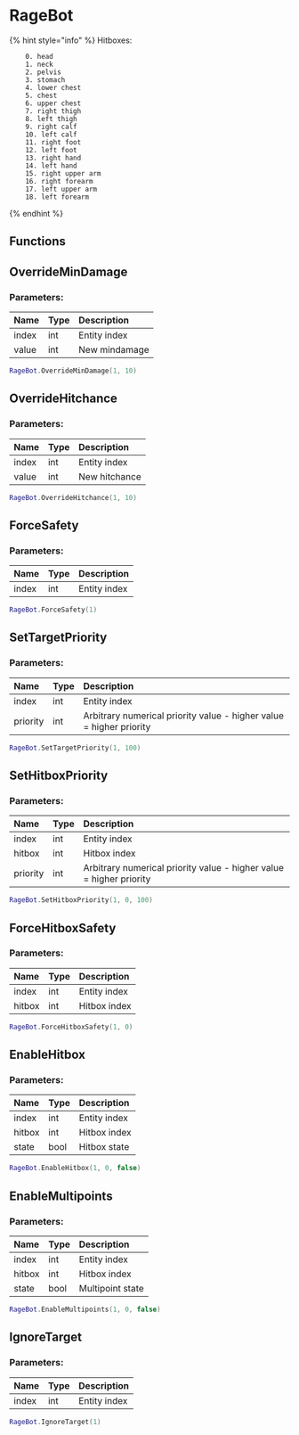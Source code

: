 # RageBot

{% hint style="info" %}
Hitboxes:

```text
    0. head
    1. neck
    2. pelvis
    3. stomach
    4. lower chest
    5. chest
    6. upper chest
    7. right thigh
    8. left thigh
    9. right calf
    10. left calf
    11. right foot
    12. left foot
    13. right hand
    14. left hand
    15. right upper arm
    16. right forearm
    17. left upper arm
    18. left forearm
```

{% endhint %}

## Functions

## OverrideMinDamage

### Parameters:

| Name | Type | Description |
| :--- | :--- | :--- |
| index | int | Entity index |
| value | int | New mindamage |

```lua
RageBot.OverrideMinDamage(1, 10)
```

## OverrideHitchance

### Parameters:

| Name | Type | Description |
| :--- | :--- | :--- |
| index | int | Entity index |
| value | int | New hitchance |

```lua
RageBot.OverrideHitchance(1, 10)
```

## ForceSafety

### Parameters:

| Name | Type | Description |
| :--- | :--- | :--- |
| index | int | Entity index |

```lua
RageBot.ForceSafety(1)
```

## SetTargetPriority

### Parameters:

| Name | Type | Description |
| :--- | :--- | :--- |
| index | int | Entity index |
| priority | int | Arbitrary numerical priority value - higher value = higher priority |

```lua
RageBot.SetTargetPriority(1, 100)
```

## SetHitboxPriority

### Parameters:

| Name | Type | Description |
| :--- | :--- | :--- |
| index | int | Entity index |
| hitbox | int | Hitbox index |
| priority | int | Arbitrary numerical priority value - higher value = higher priority |

```lua
RageBot.SetHitboxPriority(1, 0, 100)
```

## ForceHitboxSafety

### Parameters:

| Name | Type | Description |
| :--- | :--- | :--- |
| index | int | Entity index |
| hitbox | int | Hitbox index |

```lua
RageBot.ForceHitboxSafety(1, 0)
```

## EnableHitbox

### Parameters:

| Name | Type | Description |
| :--- | :--- | :--- |
| index | int | Entity index |
| hitbox | int | Hitbox index |
| state | bool | Hitbox state |

```lua
RageBot.EnableHitbox(1, 0, false)
```

## EnableMultipoints

### Parameters:

| Name | Type | Description |
| :--- | :--- | :--- |
| index | int | Entity index |
| hitbox | int | Hitbox index |
| state | bool | Multipoint state |

```lua
RageBot.EnableMultipoints(1, 0, false)
```

## IgnoreTarget

### Parameters:

| Name | Type | Description |
| :--- | :--- | :--- |
| index | int | Entity index |

```lua
RageBot.IgnoreTarget(1)
```
